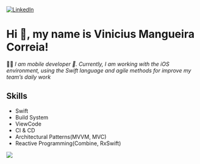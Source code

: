 
</div>
<a href="https://www.linkedin.com/in/vinicius-mangueira-correia-9b9b8b138/" target="_blank"><img src="https://img.shields.io/badge/LinkedIn-%230077B5.svg?&style=flat-square&logo=linkedin&logoColor=white" alt="LinkedIn"></a>
</div>

<h1> Hi 👋, my name is <b>Vinicius</b> Mangueira Correia!</h1>

<p> 🕴🏿 <em> I am mobile developer 📱. Currently, I am working with the iOS environment, using the Swift language and agile methods for improve my team’s daily work</em></p>

## Skills

- Swift
- Build System
- ViewCode
- CI & CD
- Architectural Patterns(MVVM, MVC)
- Reactive Programming(Combine, RxSwift)

<img align="center" src="https://github-readme-stats.vercel.app/api?username=ViniciusDeep&show_icons=true&icon_color=000000&text_color=000000&bg_color=ffffff&hide_title=true" />



